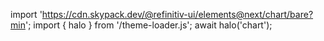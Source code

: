 <!--
type: template
name: chart
-->

import 'https://cdn.skypack.dev/@refinitiv-ui/elements@next/chart/bare?min';
import { halo } from '/theme-loader.js';
await halo('chart');
